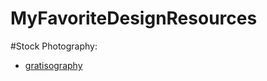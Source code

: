 # MyFavoriteDesignResources


#Stock Photography:

* [gratisography](http://www.gratisography.com/)
